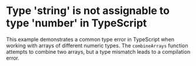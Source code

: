 # Type 'string' is not assignable to type 'number' in TypeScript

This example demonstrates a common type error in TypeScript when working with arrays of different numeric types.  The `combineArrays` function attempts to combine two arrays, but a type mismatch leads to a compilation error.